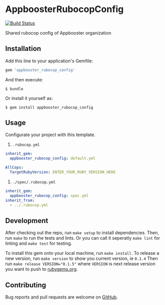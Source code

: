 # AppboosterRubocopConfig

[![Build Status](https://travis-ci.org/appbooster/rubocop_config.svg?branch=master)](https://travis-ci.org/appbooster/rubocop_config)

Shared rubocop config of Appbooster organization

## Installation

Add this line to your application's Gemfile:

```ruby
gem 'appbooster_rubocop_config'
```

And then execute:

    $ bundle

Or install it yourself as:

    $ gem install appbooster_rubocop_config

## Usage

Configurate your project with this template.

1. `.rubocop.yml`

```yml
inherit_gem:
  appbooster_rubocop_config: default.yml

AllCops:
  TargetRubyVersion: ENTER_YOUR_RUBY_VERSION_HERE
```

1. `./spec/.rubocop.yml`

```yml
inherit_gem:
  appbooster_rubocop_config: spec.yml
inherit_from:
  - ../.rubocop.yml
```

## Development

After checking out the repo, run `make setup` to install dependencies.
Then, run `make` to run the tests and lints. Or you can call it seperatly `make lint` for linting and `make test` for testing.

To install this gem onto your local machine, run `make install`.
To release a new version, run `make version` to show you current version, ie `0.1.4`
Then run `make release VERSION="0.1.5"` where `VERSION` is next release version you want to push to [rubygems.org](https://rubygems.org).

## Contributing

Bug reports and pull requests are welcome on [GitHub](https://github.com/appbooster/rubocop_config).
